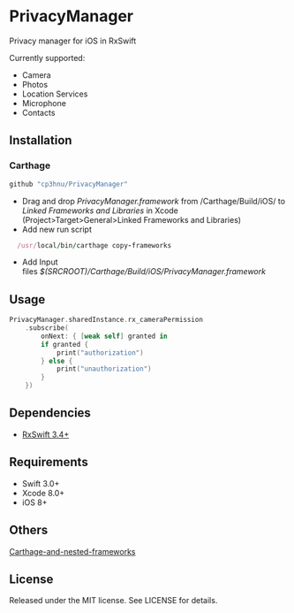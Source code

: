 # PrivacyManager

Privacy manager for iOS in RxSwift

Currently supported:

*   Camera
*   Photos
*   Location Services
*   Microphone
*   Contacts

## Installation

### Carthage

```swift
github "cp3hnu/PrivacyManager"
```

-   Drag and drop *PrivacyManager.framework* from /Carthage/Build/iOS/ to *Linked Frameworks and Libraries* in Xcode (Project>Target>General>Linked Frameworks and Libraries)
-   Add new run script

```ruby
  /usr/local/bin/carthage copy-frameworks
```

-   Add Input files *$(SRCROOT)/Carthage/Build/iOS/PrivacyManager.framework*


## Usage

```swift
PrivacyManager.sharedInstance.rx_cameraPermission
    .subscribe(
        onNext: { [weak self] granted in
	    if granted {
	        print("authorization")
	    } else {
	        print("unauthorization")
	    }
	})
```

## Dependencies

*   [RxSwift 3.4+](https://github.com/ReactiveX/RxSwift)

## Requirements

-   Swift 3.0+
-   Xcode 8.0+
-   iOS 8+

## Others

[Carthage-and-nested-frameworks](http://stylekit.org/blog/2017/02/03/Carthage-and-nested-frameworks/)

## License

Released under the MIT license. See LICENSE for details.
